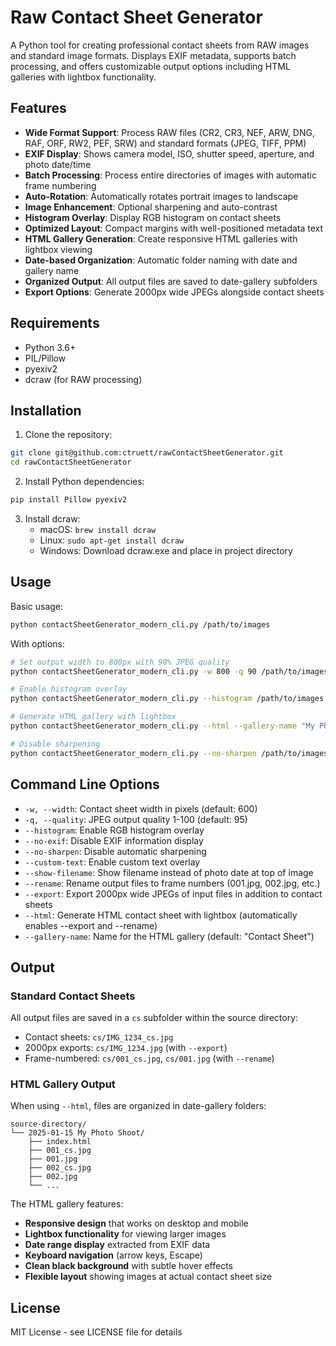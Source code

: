 # Raw Contact Sheet Generator

A Python tool for creating professional contact sheets from RAW images and standard image formats. Displays EXIF metadata, supports batch processing, and offers customizable output options including HTML galleries with lightbox functionality.

## Features

- **Wide Format Support**: Process RAW files (CR2, CR3, NEF, ARW, DNG, RAF, ORF, RW2, PEF, SRW) and standard formats (JPEG, TIFF, PPM)
- **EXIF Display**: Shows camera model, ISO, shutter speed, aperture, and photo date/time
- **Batch Processing**: Process entire directories of images with automatic frame numbering
- **Auto-Rotation**: Automatically rotates portrait images to landscape
- **Image Enhancement**: Optional sharpening and auto-contrast
- **Histogram Overlay**: Display RGB histogram on contact sheets
- **Optimized Layout**: Compact margins with well-positioned metadata text
- **HTML Gallery Generation**: Create responsive HTML galleries with lightbox viewing
- **Date-based Organization**: Automatic folder naming with date and gallery name
- **Organized Output**: All output files are saved to date-gallery subfolders
- **Export Options**: Generate 2000px wide JPEGs alongside contact sheets

## Requirements

- Python 3.6+
- PIL/Pillow
- pyexiv2
- dcraw (for RAW processing)

## Installation

1. Clone the repository:
```bash
git clone git@github.com:ctruett/rawContactSheetGenerator.git
cd rawContactSheetGenerator
```

2. Install Python dependencies:
```bash
pip install Pillow pyexiv2
```

3. Install dcraw:
   - macOS: `brew install dcraw`
   - Linux: `sudo apt-get install dcraw`
   - Windows: Download dcraw.exe and place in project directory

## Usage

Basic usage:
```bash
python contactSheetGenerator_modern_cli.py /path/to/images
```

With options:
```bash
# Set output width to 800px with 90% JPEG quality
python contactSheetGenerator_modern_cli.py -w 800 -q 90 /path/to/images

# Enable histogram overlay
python contactSheetGenerator_modern_cli.py --histogram /path/to/images

# Generate HTML gallery with lightbox
python contactSheetGenerator_modern_cli.py --html --gallery-name "My Photo Shoot" /path/to/images

# Disable sharpening
python contactSheetGenerator_modern_cli.py --no-sharpen /path/to/images
```

## Command Line Options

- `-w, --width`: Contact sheet width in pixels (default: 600)
- `-q, --quality`: JPEG output quality 1-100 (default: 95)
- `--histogram`: Enable RGB histogram overlay
- `--no-exif`: Disable EXIF information display
- `--no-sharpen`: Disable automatic sharpening
- `--custom-text`: Enable custom text overlay
- `--show-filename`: Show filename instead of photo date at top of image
- `--rename`: Rename output files to frame numbers (001.jpg, 002.jpg, etc.)
- `--export`: Export 2000px wide JPEGs of input files in addition to contact sheets
- `--html`: Generate HTML contact sheet with lightbox (automatically enables --export and --rename)
- `--gallery-name`: Name for the HTML gallery (default: "Contact Sheet")

## Output

### Standard Contact Sheets
All output files are saved in a `cs` subfolder within the source directory:
- Contact sheets: `cs/IMG_1234_cs.jpg`
- 2000px exports: `cs/IMG_1234.jpg` (with `--export`)
- Frame-numbered: `cs/001_cs.jpg`, `cs/001.jpg` (with `--rename`)

### HTML Gallery Output
When using `--html`, files are organized in date-gallery folders:
```
source-directory/
└── 2025-01-15 My Photo Shoot/
    ├── index.html
    ├── 001_cs.jpg
    ├── 001.jpg
    ├── 002_cs.jpg
    ├── 002.jpg
    └── ...
```

The HTML gallery features:
- **Responsive design** that works on desktop and mobile
- **Lightbox functionality** for viewing larger images
- **Date range display** extracted from EXIF data
- **Keyboard navigation** (arrow keys, Escape)
- **Clean black background** with subtle hover effects
- **Flexible layout** showing images at actual contact sheet size

## License

MIT License - see LICENSE file for details